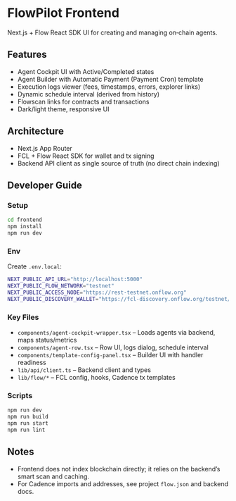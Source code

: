 # FlowPilot Frontend

Next.js + Flow React SDK UI for creating and managing on‑chain agents.

## Features

- Agent Cockpit UI with Active/Completed states
- Agent Builder with Automatic Payment (Payment Cron) template
- Execution logs viewer (fees, timestamps, errors, explorer links)
- Dynamic schedule interval (derived from history)
- Flowscan links for contracts and transactions
- Dark/light theme, responsive UI

## Architecture

- Next.js App Router
- FCL + Flow React SDK for wallet and tx signing
- Backend API client as single source of truth (no direct chain indexing)

## Developer Guide

### Setup

```bash
cd frontend
npm install
npm run dev
```

### Env

Create `.env.local`:

```bash
NEXT_PUBLIC_API_URL="http://localhost:5000"
NEXT_PUBLIC_FLOW_NETWORK="testnet"
NEXT_PUBLIC_ACCESS_NODE="https://rest-testnet.onflow.org"
NEXT_PUBLIC_DISCOVERY_WALLET="https://fcl-discovery.onflow.org/testnet/authn"
```

### Key Files

- `components/agent-cockpit-wrapper.tsx` – Loads agents via backend, maps status/metrics
- `components/agent-row.tsx` – Row UI, logs dialog, schedule interval
- `components/template-config-panel.tsx` – Builder UI with handler readiness
- `lib/api/client.ts` – Backend client and types
- `lib/flow/*` – FCL config, hooks, Cadence tx templates

### Scripts

```bash
npm run dev
npm run build
npm run start
npm run lint
```

## Notes

- Frontend does not index blockchain directly; it relies on the backend’s smart scan and caching.
- For Cadence imports and addresses, see project `flow.json` and backend docs.


